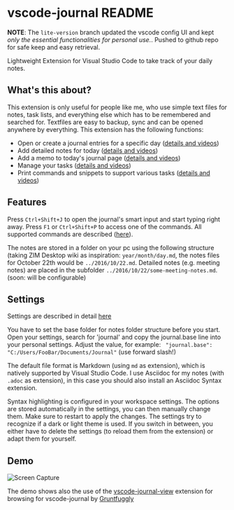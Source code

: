 # vscode-journal README

**NOTE**: The `lite-version` branch updated the vscode config UI and kept _only the essential functionalities for personal use._. Pushed to github repo for safe keep and easy retrieval.

Lightweight Extension for Visual Studio Code to take track of your daily notes.

## What's this about?

This extension is only useful for people like me, who use simple text files for notes, task lists, and everything else which has to be remembered and searched for. Textfiles are easy to backup, sync and can be opened anywhere by everything. This extension has the following functions:

- Open or create a journal entries for a specific day ([details and videos](./docs/entries.md))
- Add detailed notes for today ([details and videos](./docs/notes.md))
- Add a memo to today's journal page ([details and videos](./docs/memo.md))
- Manage your tasks ([details and videos](./docs/tasks.md))
- Print commands and snippets to support various tasks ([details and videos](./docs/print.md))

## Features

Press `Ctrl+Shift+J` to open the journal's smart input and start typing right away. Press `F1` or `Ctrl+Shift+P` to access one of the commands. All supported commands are described ([here](./docs/commands.md)).

The notes are stored in a folder on your pc using the following structure (taking ZIM Desktop wiki as inspiration: `year/month/day.md`, the notes files for October 22th would be `../2016/10/22.md`. Detailed notes (e.g. meeting notes) are placed in the subfolder `../2016/10/22/some-meeting-notes.md`. (soon: will be configurable)

## Settings

Settings are described in detail [here](./docs/settings.md)

You have to set the base folder for notes folder structure before you start. Open your settings, search for 'journal' and copy the journal.base line into your personal settings. Adjust the value, for example: ` "journal.base": "C:/Users/FooBar/Documents/Journal"` (use forward slash!)

The default file format is Markdown (using `md` as extension), which is natively supported by Visual Studio Code. I use Asciidoc for my notes (with `.adoc` as extension), in this case you should also install an Asciidoc Syntax extension.

Syntax highlighting is configured in your workspace settings. The options are stored automatically in the settings, you can then manually change them. Make sure to restart to apply the changes. The settings try to recognize if a dark or light theme is used. If you switch in between, you either have to delete the settings (to reload them from the extension) or adapt them for yourself.

## Demo

![Screen Capture](./docs/intro.gif)

The demo shows also the use of the [vscode-journal-view](https://marketplace.visualstudio.com/items?itemName=Gruntfuggly.vscode-journal-view) extension for browsing for vscode-journal by [Gruntfuggly](https://github.com/Gruntfuggly/vscode-journal-view)
